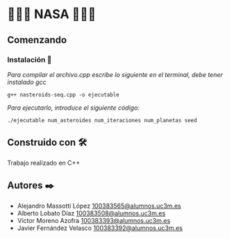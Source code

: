 # 🚀🚀🚀 NASA 🚀🚀🚀

## Comenzando
### Instalación 🔧
_Para compilar el archivo.cpp escribe lo siguiente en el terminal, debe tener instalado gcc_
```
g++ nasteroids-seq.cpp -o ejecutable
```

_Para ejecutarlo, introduce el siguiente código:_
```
./ejecutable num_asteroides num_iteraciones num_planetas seed
```

## Construido con 🛠️
Trabajo realizado en C++

## Autores ✒️
* Alejandro Massotti López <100383565@alumnos.uc3m.es>
* Alberto Lobato Díaz <100383508@alumnos.uc3m.es>
* Víctor Moreno Azofra <100383393@alumnos.uc3m.es>
* Javier Fernández Velasco <100383392@alumnos.uc3m.es>
